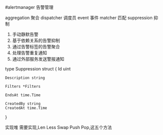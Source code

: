 #alertmanager 告警管理

aggregation 聚合
dispatcher 调度员
event 事件
matcher 匹配
suppression 抑制



1. 手动静默告警
2. 基于依赖关系的告警抑制
3. 通过告警标签的告警聚合
4. 处理告警重复通知
5. 通过外部服务发送警报通知



type Suppression struct {
	Id uint

	Description string

	Filters *Filters

	EndsAt time.Time

	CreatedBy string
	CreatedAt time.Time
}


实现堆 需要实现,Len Less Swap Push Pop,这五个方法